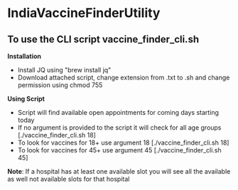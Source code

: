 # IndiaVaccineFinderUtility

## To use the CLI script vaccine_finder_cli.sh

**Installation**
* Install JQ using "brew install jq"
* Download attached script, change extension from .txt to .sh and change permission using chmod 755 

**Using Script**
* Script will find available open appointments for coming days starting today
* If no argument is provided to the script it will check for all age groups [./vaccine_finder_cli.sh 18]
* To look for vaccines for 18+ use argument 18 [./vaccine_finder_cli.sh 18]
* To look for vaccines for 45+ use argument 45 [./vaccine_finder_cli.sh 45]

**Note**: If a hospital has at least one available slot you will see all the available as well not available slots for that hospital 
